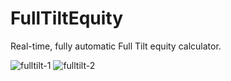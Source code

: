 # FullTiltEquity

Real-time, fully automatic Full Tilt equity calculator.

![fulltilt-1](http://i72.fastpic.ru/big/2015/0620/3e/6cbc8055c99ea25e4a603bc8cf03b43e.png)
![fulltilt-2](http://i72.fastpic.ru/big/2015/0620/5a/db03a74dc37918d7a1f1c61e935fe65a.png)
